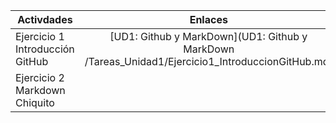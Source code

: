 | Activdades                     | Enlaces                                                                |
| -----------------------------  |:--------------------------:|
| Ejercicio 1 Introducción GitHub|[UD1: Github y MarkDown](UD1: Github y MarkDown /Tareas_Unidad1/Ejercicio1_IntroduccionGitHub.md) |
| Ejercicio 2 Markdown Chiquito  |      |


